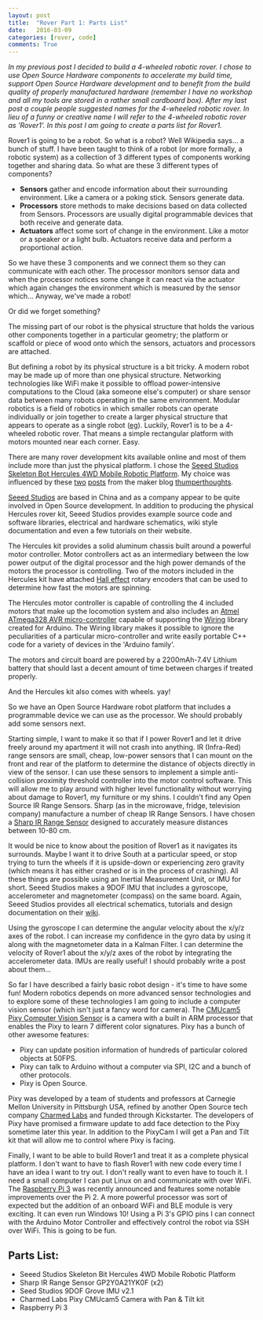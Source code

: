 ```yaml
---
layout: post
title:  "Rover Part 1: Parts List"
date:   2016-03-09
categories: [rover, code]
comments: True
---
```

*In my previous post I decided to build a 4-wheeled robotic rover. I chose to use Open Source Hardware components to accelerate my build time, support Open Source Hardware development and to benefit from the build quality of properly manufactured hardware (remember I have no workshop and all my tools are stored in a rather small cardboard box). After my last post a couple people suggested names for the 4-wheeled robotic rover. In lieu of a funny or creative name I will refer to the 4-wheeled robotic rover as 'Rover1'. In this post I am going to create a parts list for Rover1.*

Rover1 is going to be a robot. So what is a robot? Well Wikipedia says... a bunch of stuff. I have been taught to think of a robot (or more formally, a robotic system) as a collection of 3 different types of components working together and sharing data. So what are these 3 different types of components?


- **Sensors** gather and encode information about their surrounding environment. Like a camera or a poking stick. Sensors generate data.
- **Processors** store methods to make decisions based on data collected from Sensors. Processors are usually digital programmable devices that both receive and generate data.
- **Actuators** affect some sort of change in the environment. Like a motor or a speaker or a light bulb. Actuators receive data and perform a proportional action.

So we have these 3 components and we connect them so they can communicate with each other. The processor monitors sensor data and when the processor notices some change it can react via the actuator which again changes the environment which is measured by the sensor which...
Anyway, we've made a robot!

Or did we forget something?

The missing part of our robot is the physical structure that holds the various other components together in a particular geometry; the platform or scaffold or piece of wood onto which the sensors, actuators and processors are attached.

But defining a robot by its physical structure is a bit tricky. A modern robot may be made up of more than one physical structure. Networking technologies like WiFi make it possible to offload power-intensive computations to the Cloud (aka someone else's computer) or share sensor data between many robots operating in the same environment. Modular robotics is a field of robotics in which smaller robots can operate individually or join together to create a larger physical structure that appears to operate as a single robot ([eg](https://www.youtube.com/watch?v=OcFOWIq3cIc)). Luckily, Rover1 is to be a 4-wheeled robotic rover. That means a simple rectangular platform with motors mounted near each corner. Easy.

There are many rover development kits available online and most of them include more than just the physical platform. I chose the [Seeed Studios Skeleton Bot Hercules 4WD Mobile Robotic Platform](http://www.seeedstudio.com/wiki/Skeleton_Bot_-_4WD_hercules_mobile_robotic_platform). My choice was influenced by these [two](http://redhunter.com/blog/2015/01/04/seeed-hercules-robot-first-impressions/) [posts](http://redhunter.com/blog/2015/01/06/seeed-hercules-motor-controller-first-impressions/) from the maker blog [thumperthoughts](http://redhunter.com/).

[Seeed Studios](http://www.seeed.cc) are based in China and as a company appear to be quite involved in Open Source development. In addition to producing the physical Hercules rover kit, Seeed Studios provides example source code and software libraries, electrical and hardware schematics, wiki style documentation and even a few tutorials on their website.

The Hercules kit provides a solid aluminum chassis built around a powerful motor controller. Motor controllers act as an intermediary between the low power output of the digital processor and the high power demands of the motors the processor is controlling. Two of the motors included in the Hercules kit have attached [Hall effect](https://en.wikipedia.org/wiki/Hall_effect_sensor) rotary encoders that can be used to determine how fast the motors are spinning.

The Hercules motor controller is capable of controlling the 4 included motors that make up the locomotion system and also includes an [Atmel ATmega328 AVR micro-controller](http://www.atmel.com/devices/atmega328p.aspx) capable of supporting the [Wiring](http://wiring.org.co) library created for Arduino. The Wiring library makes it possible to ignore the peculiarities of a particular micro-controller and write easily portable C++ code for a variety of devices in the 'Arduino family'.

The motors and circuit board are powered by a 2200mAh-7.4V Lithium battery that should last a decent amount of time between charges if treated properly.

And the Hercules kit also comes with wheels. yay!

So we have an Open Source Hardware robot platform that includes a programmable device we can use as the processor. We should probably add some sensors next.

Starting simple, I want to make it so that if I power Rover1 and let it drive freely around my apartment it will not crash into anything. IR (Infra-Red) range sensors are small, cheap, low-power sensors that I can mount on the front and rear of the platform to determine the distance of objects directly in view of the sensor. I can use these sensors to implement a simple anti-collision proximity threshold controller into the motor control software. This will allow me to play around with higher level functionality without worrying about damage to Rover1, my furniture or my shins. I couldn't find any Open Source IR Range Sensors. Sharp (as in the microwave, fridge, television company) manufacture a number of cheap IR Range Sensors. I have chosen a [Sharp IR Range Sensor](http://www.robotshop.com/media/files/pdf2/gp2y0a21yk_e.pdf) designed to accurately measure distances between 10-80 cm.

It would be nice to know about the position of Rover1 as it navigates its surrounds. Maybe I want it to drive South at a particular speed, or stop trying to turn the wheels if it is upside-down or experiencing zero gravity (which means it has either crashed or is in the process of crashing). All these things are possible using an Inertial Measurement Unit, or IMU for short. Seeed Studios makes a 9DOF IMU that includes a gyroscope, accelerometer and magnetometer (compass) on the same board. Again, Seeed Studios provides all electrical schematics, tutorials and design documentation on their [wiki](http://www.seeedstudio.com/wiki/Grove_-_IMU_9DOF_v2.0).

Using the gyroscope I can determine the angular velocity about the x/y/z axes of the robot. I can increase my confidence in the gyro data by using it along with the magnetometer data in a Kalman Filter. I can determine the velocity of Rover1 about the x/y/z axes of the robot by integrating the accelerometer data. IMUs are really useful! I should probably write a post about them...

So far I have described a fairly basic robot design - it's time to have some fun! Modern robotics depends on more advanced sensor technologies and to explore some of these technologies I am going to include a computer vision sensor (which isn't just a fancy word for camera). The [CMUcam5 Pixy Computer Vision Sensor](http://cmucam.org/projects/cmucam5) is a camera with a built in ARM processor that enables the Pixy to learn 7 different color signatures. Pixy has a bunch of other awesome features:

- Pixy can update position information of hundreds of particular colored objects at 50FPS.
- Pixy can talk to Arduino without a computer via SPI, I2C and a bunch of other protocols.
- Pixy is Open Source.

Pixy was developed by a team of students and professors at Carnegie Mellon University in Pittsburgh USA, refined by another Open Source tech company [Charmed Labs](http://charmedlabs.com/default/about/) and funded through Kickstarter. The developers of Pixy have promised a firmware update to add face detection to the Pixy sometime later this year. In addition to the PixyCam I will get a Pan and Tilt kit that will allow me to control where Pixy is facing.

Finally, I want to be able to build Rover1 and treat it as a complete physical platform. I don't want to have to flash Rover1 with new code every time I have an idea I want to try out. I don't really want to even have to touch it. I need a small computer I can put Linux on and communicate with over WiFi. The [Raspberry Pi 3](https://www.raspberrypi.org/) was recently announced and features some notable improvements over the Pi 2. A more powerful processor was sort of expected but the addition of an onboard WiFi and BLE module is very exciting. It can even run Windows 10! Using a Pi 3's GPIO pins I can connect with the Arduino Motor Controller and effectively control the robot via SSH over WiFi. This is going to be fun.

## Parts List:


- Seeed Studios Skeleton Bit Hercules 4WD Mobile Robotic Platform
- Sharp IR Range Sensor GP2Y0A21YK0F (x2)
- Seed Studios 9DOF Grove IMU v2.1
- Charmed Labs Pixy CMUcam5 Camera with Pan & Tilt kit
- Raspberry Pi 3

